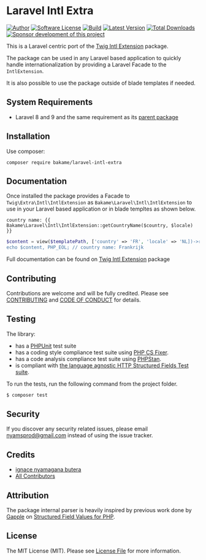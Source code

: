 Laravel Intl Extra
=======================================

[![Author](http://img.shields.io/badge/author-@nyamsprod-blue.svg?style=flat-square)](https://twitter.com/nyamsprod)
[![Software License](https://img.shields.io/badge/license-MIT-brightgreen.svg?style=flat-square)](LICENSE)
[![Build](https://github.com/bakame-php/http-structured-fields/workflows/build/badge.svg)](https://github.com/bakame-php/http-structured-fields/actions?query=workflow%3A%22build%22)
[![Latest Version](https://img.shields.io/github/release/bakame-php/http-structured-fields.svg?style=flat-square)](https://github.com/bakame-php/http-structured-fields/releases)
[![Total Downloads](https://img.shields.io/packagist/dt/bakame/http-structured-fields.svg?style=flat-square)](https://packagist.org/packages/bakame/http-structured-fields)
[![Sponsor development of this project](https://img.shields.io/badge/sponsor%20this%20package-%E2%9D%A4-ff69b4.svg?style=flat-square)](https://github.com/sponsors/nyamsprod)

This is a Laravel centric port of the [Twig Intl Extension](https://github.com/twigphp/intl-extra) package.

The package can be used in any Laravel based application to quickly handle 
internationalization by providing a Laravel Facade to the `IntlExtension`. 

It is also possible to use the package outside of blade templates if needed.

System Requirements
-------

- Laravel 8 and 9 and the same requirement as its [parent package](https://github.com/twigphp/intl-extra)

Installation
------------

Use composer:

```
composer require bakame/laravel-intl-extra
```

Documentation
------------

Once installed the package provides a Facade to `Twig\Extra\Intl\IntlExtension` as `Bakame\Laravel\Intl\IntlExtension` 
to use in your Laravel based application or in blade templtes as shown below.

```blade
country name: {{ Bakame\Laravel\Intl\IntlExtension::getCountryName($country, $locale) }}
```

```php
$content = view($templatePath, ['country' => 'FR', 'locale' => 'NL])->render();
echo $content, PHP_EOL; // country name: Frankrijk
```

Full documentation can be found on [Twig Intl Extension](https://github.com/twigphp/intl-extra) package


Contributing
-------

Contributions are welcome and will be fully credited. Please see [CONTRIBUTING](.github/CONTRIBUTING.md) and [CODE OF CONDUCT](.github/CODE_OF_CONDUCT.md) for details.

Testing
-------

The library:

- has a [PHPUnit](https://phpunit.de) test suite
- has a coding style compliance test suite using [PHP CS Fixer](https://cs.sensiolabs.org/).
- has a code analysis compliance test suite using [PHPStan](https://github.com/phpstan/phpstan).
- is compliant with [the language agnostic HTTP Structured Fields Test suite](https://github.com/httpwg/structured-field-tests).

To run the tests, run the following command from the project folder.

``` bash
$ composer test
```

Security
-------

If you discover any security related issues, please email nyamsprod@gmail.com instead of using the issue tracker.

Credits
-------

- [ignace nyamagana butera](https://github.com/nyamsprod)
- [All Contributors](https://github.com/bakame-php/http-structured-fields/contributors)

Attribution
-------

The package internal parser is heavily inspired by previous work done by [Gapple](https://twitter.com/gappleca) on [Structured Field Values for PHP](https://github.com/gapple/structured-fields/).

License
-------

The MIT License (MIT). Please see [License File](LICENSE) for more information.

[1]: https://www.rfc-editor.org/rfc/rfc8941.html
[2]: https://www.ietf.org/id/draft-ietf-httpbis-retrofit-00.html
[3]: https://www.rfc-editor.org/rfc/rfc8941.html#section-3.3
[4]: https://www.php-fig.org/psr/psr-4/
